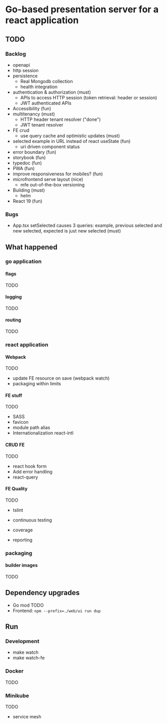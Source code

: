# Go-based presentation server for a react application

## TODO

### Backlog

- openapi
- http session
- persistence
  - Real Mongodb collection
  - health integration
- authentication & authorization (must)
  - APIs to access HTTP session (token retrieval: header or session)
  - JWT authenticated APIs
- Accessibility (fun)
- multitenancy (must)
  - HTTP header tenant resolver ("done")
  - JWT tenant resolver
- FE crud
  - use query cache and optimistic updates (must)
- selected example in URL instead of react useState (fun)
  - uri driven component status
- error boundary (fun)
- storybook (fun)
- typedoc (fun)
- PWA (fun)
- improve responsiveness for mobiles? (fun)
- microfrontend serve layout (nice)
  - mfe out-of-the-box versioning
- Building (must)
  - helm
- React 19 (fun)

### Bugs

- App.tsx setSelected causes 3 queries: example, previous selected and new selected, expected is just new selected (must)

## What happened

### go application

#### flags

TODO

#### logging

TODO

#### routing

TODO

### react application

#### Webpack

TODO

- update FE resource on save (webpack watch)
- packaging within limits

#### FE stuff

TODO

- SASS
- favicon
- module path alias
- Internationalization react-intl

#### CRUD FE

TODO

  - react hook form
  - Add error handling
  - react-query

#### FE Quality

TODO

- tslint

- continuous testing
- coverage

- reporting

### packaging

#### builder images

TODO

## Dependency upgrades

- Go mod TODO
- Frontend: `npm --prefix=./web/ui run dup`

## Run

### Development

- make watch
- make watch-fe


### Docker

TODO

### Minikube

TODO

- service mesh

